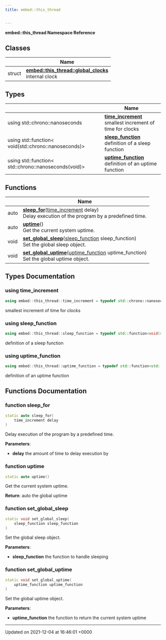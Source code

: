 ```yaml
---
title: embed::this_thread


---
```


**embed::this_thread Namespace Reference**

## Classes

|                | Name           |
| -------------- | -------------- |
| struct | **[embed::this_thread::global_clocks](classes/structembed_1_1this__thread_1_1global__clocks/)** <br>internal clock  |

## Types

|                | Name           |
| -------------- | -------------- |
| using std::chrono::nanoseconds | **[time_increment](namespaces/namespaceembed_1_1this__thread/#using-time-increment)** <br>smallest increment of time for clocks  |
| using std::function< void(std::chrono::nanoseconds)> | **[sleep_function](namespaces/namespaceembed_1_1this__thread/#using-sleep-function)** <br>definition of a sleep function  |
| using std::function< std::chrono::nanoseconds(void)> | **[uptime_function](namespaces/namespaceembed_1_1this__thread/#using-uptime-function)** <br>definition of an uptime function  |

## Functions

|                | Name           |
| -------------- | -------------- |
| auto | **[sleep_for](namespaces/namespaceembed_1_1this__thread/#function-sleep-for)**([time_increment](namespaces/namespaceembed_1_1this__thread/#using-time-increment) delay)<br>Delay execution of the program by a predefined time.  |
| auto | **[uptime](namespaces/namespaceembed_1_1this__thread/#function-uptime)**()<br>Get the current system uptime.  |
| void | **[set_global_sleep](namespaces/namespaceembed_1_1this__thread/#function-set-global-sleep)**([sleep_function](namespaces/namespaceembed_1_1this__thread/#using-sleep-function) sleep_function)<br>Set the global sleep object.  |
| void | **[set_global_uptime](namespaces/namespaceembed_1_1this__thread/#function-set-global-uptime)**([uptime_function](namespaces/namespaceembed_1_1this__thread/#using-uptime-function) uptime_function)<br>Set the global uptime object.  |

## Types Documentation

### using time_increment

```cpp
using embed::this_thread::time_increment = typedef std::chrono::nanoseconds;
```

smallest increment of time for clocks 

### using sleep_function

```cpp
using embed::this_thread::sleep_function = typedef std::function<void(std::chrono::nanoseconds)>;
```

definition of a sleep function 

### using uptime_function

```cpp
using embed::this_thread::uptime_function = typedef std::function<std::chrono::nanoseconds(void)>;
```

definition of an uptime function 


## Functions Documentation

### function sleep_for

```cpp
static auto sleep_for(
    time_increment delay
)
```

Delay execution of the program by a predefined time. 

**Parameters**: 

  * **delay** the amount of time to delay execution by 


### function uptime

```cpp
static auto uptime()
```

Get the current system uptime. 

**Return**: auto the global uptime 

### function set_global_sleep

```cpp
static void set_global_sleep(
    sleep_function sleep_function
)
```

Set the global sleep object. 

**Parameters**: 

  * **sleep_function** the function to handle sleeping 


### function set_global_uptime

```cpp
static void set_global_uptime(
    uptime_function uptime_function
)
```

Set the global uptime object. 

**Parameters**: 

  * **uptime_function** the function to return the current system uptime 






-------------------------------

Updated on 2021-12-04 at 16:46:01 +0000
